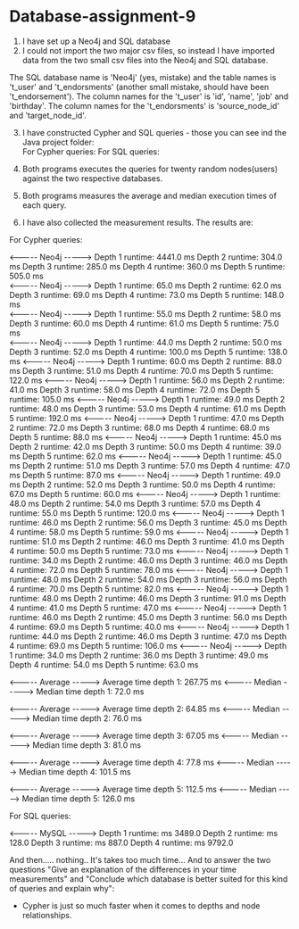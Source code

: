 # Database-assignment-9

1. I have set up a Neo4j and SQL database
2. I could not import the two major csv files, so instead I have imported data from the two small csv files into the Neo4j and SQL database.

The SQL database name is 'Neo4j' (yes, mistake) and the table names is 't_user' and 't_endorsments' (another small mistake, should have been 't_endorsement').
The column names for the 't_user' is 'id', 'name', 'job' and 'birthday'.
The column names for the 't_endorsments' is 'source_node_id' and 'target_node_id'.

3. I have constructed Cypher and SQL queries - those you can see ind the Java project folder:  
For Cypher queries: 
For SQL queries:

4. Both programs executes the queries for twenty random nodes(users) against the two respective databases.
5. Both programs measures the average and median execution times of each query. 
6. I have also collected the measurement results. The results are:

For Cypher queries:

<----- Neo4j ----->
Depth 1 runtime: 4441.0 ms
Depth 2 runtime: 304.0 ms
Depth 3 runtime: 285.0 ms
Depth 4 runtime: 360.0 ms
Depth 5 runtime: 505.0 ms  
<----- Neo4j ----->
Depth 1 runtime: 65.0 ms
Depth 2 runtime: 62.0 ms
Depth 3 runtime: 69.0 ms
Depth 4 runtime: 73.0 ms
Depth 5 runtime: 148.0 ms  
<----- Neo4j ----->
Depth 1 runtime: 55.0 ms
Depth 2 runtime: 58.0 ms
Depth 3 runtime: 60.0 ms
Depth 4 runtime: 61.0 ms
Depth 5 runtime: 75.0 ms  
<----- Neo4j ----->
Depth 1 runtime: 44.0 ms
Depth 2 runtime: 50.0 ms
Depth 3 runtime: 52.0 ms
Depth 4 runtime: 100.0 ms
Depth 5 runtime: 138.0 ms
<----- Neo4j ----->
Depth 1 runtime: 60.0 ms
Depth 2 runtime: 88.0 ms
Depth 3 runtime: 51.0 ms
Depth 4 runtime: 70.0 ms
Depth 5 runtime: 122.0 ms
<----- Neo4j ----->
Depth 1 runtime: 56.0 ms
Depth 2 runtime: 41.0 ms
Depth 3 runtime: 58.0 ms
Depth 4 runtime: 72.0 ms
Depth 5 runtime: 105.0 ms
<----- Neo4j ----->
Depth 1 runtime: 49.0 ms
Depth 2 runtime: 48.0 ms
Depth 3 runtime: 53.0 ms
Depth 4 runtime: 61.0 ms
Depth 5 runtime: 192.0 ms
<----- Neo4j ----->
Depth 1 runtime: 47.0 ms
Depth 2 runtime: 72.0 ms
Depth 3 runtime: 68.0 ms
Depth 4 runtime: 68.0 ms
Depth 5 runtime: 88.0 ms
<----- Neo4j ----->
Depth 1 runtime: 45.0 ms
Depth 2 runtime: 42.0 ms
Depth 3 runtime: 50.0 ms
Depth 4 runtime: 39.0 ms
Depth 5 runtime: 62.0 ms
<----- Neo4j ----->
Depth 1 runtime: 45.0 ms
Depth 2 runtime: 51.0 ms
Depth 3 runtime: 57.0 ms
Depth 4 runtime: 47.0 ms
Depth 5 runtime: 87.0 ms
<----- Neo4j ----->
Depth 1 runtime: 49.0 ms
Depth 2 runtime: 52.0 ms
Depth 3 runtime: 50.0 ms
Depth 4 runtime: 67.0 ms
Depth 5 runtime: 60.0 ms
<----- Neo4j ----->
Depth 1 runtime: 48.0 ms
Depth 2 runtime: 54.0 ms
Depth 3 runtime: 57.0 ms
Depth 4 runtime: 55.0 ms
Depth 5 runtime: 120.0 ms
<----- Neo4j ----->
Depth 1 runtime: 46.0 ms
Depth 2 runtime: 56.0 ms
Depth 3 runtime: 45.0 ms
Depth 4 runtime: 58.0 ms
Depth 5 runtime: 59.0 ms
<----- Neo4j ----->
Depth 1 runtime: 51.0 ms
Depth 2 runtime: 46.0 ms
Depth 3 runtime: 41.0 ms
Depth 4 runtime: 50.0 ms
Depth 5 runtime: 73.0 ms
<----- Neo4j ----->
Depth 1 runtime: 34.0 ms
Depth 2 runtime: 46.0 ms
Depth 3 runtime: 46.0 ms
Depth 4 runtime: 72.0 ms
Depth 5 runtime: 78.0 ms
<----- Neo4j ----->
Depth 1 runtime: 48.0 ms
Depth 2 runtime: 54.0 ms
Depth 3 runtime: 56.0 ms
Depth 4 runtime: 70.0 ms
Depth 5 runtime: 82.0 ms
<----- Neo4j ----->
Depth 1 runtime: 48.0 ms
Depth 2 runtime: 46.0 ms
Depth 3 runtime: 91.0 ms
Depth 4 runtime: 41.0 ms
Depth 5 runtime: 47.0 ms
<----- Neo4j ----->
Depth 1 runtime: 46.0 ms
Depth 2 runtime: 45.0 ms
Depth 3 runtime: 56.0 ms
Depth 4 runtime: 69.0 ms
Depth 5 runtime: 40.0 ms
<----- Neo4j ----->
Depth 1 runtime: 44.0 ms
Depth 2 runtime: 46.0 ms
Depth 3 runtime: 47.0 ms
Depth 4 runtime: 69.0 ms
Depth 5 runtime: 106.0 ms
<----- Neo4j ----->
Depth 1 runtime: 34.0 ms
Depth 2 runtime: 36.0 ms
Depth 3 runtime: 49.0 ms
Depth 4 runtime: 54.0 ms
Depth 5 runtime: 63.0 ms

<----- Average ----->
Average time depth 1: 267.75 ms
<----- Median ----->
Median time depth 1: 72.0 ms 

<----- Average ----->
Average time depth 2: 64.85 ms
<----- Median ----->
Median time depth 2: 76.0 ms 

<----- Average ----->
Average time depth 3: 67.05 ms
<----- Median ----->
Median time depth 3: 81.0 ms 

<----- Average ----->
Average time depth 4: 77.8 ms
<----- Median ----->
Median time depth 4: 101.5 ms 

<----- Average ----->
Average time depth 5: 112.5 ms
<----- Median ----->
Median time depth 5: 126.0 ms 

For SQL queries:

<----- MySQL ----->
Depth 1 runtime: ms 3489.0
Depth 2 runtime: ms 128.0
Depth 3 runtime: ms 887.0
Depth 4 runtime: ms 9792.0

And then..... nothing.. It's takes too much time...
And to answer the two questions "Give an explanation of the differences in your time measurements" and
"Conclude which database is better suited for this kind of queries and explain why":

- Cypher is just so much faster when it comes to depths and node relationships.



